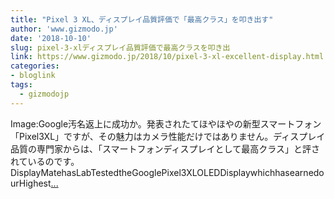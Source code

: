 ```yaml
---
title: "Pixel 3 XL、ディスプレイ品質評価で「最高クラス」を叩き出す"
author: 'www.gizmodo.jp'
date: '2018-10-10'
slug: pixel-3-xlディスプレイ品質評価で最高クラスを叩き出
link: https://www.gizmodo.jp/2018/10/pixel-3-xl-excellent-display.html
categories:
- bloglink
tags:
  - gizmodojp
---
```


Image:Google汚名返上に成功か。発表されたてほやほやの新型スマートフォン「Pixel3XL」ですが、その魅力はカメラ性能だけではありません。ディスプレイ品質の専門家からは、「スマートフォンディスプレイとして最高クラス」と評されているのです。DisplayMatehasLabTestedtheGooglePixel3XLOLEDDisplaywhichhasearnedourHighest[... <i class="fas fa-external-link-alt"></i>](https://www.gizmodo.jp/2018/10/pixel-3-xl-excellent-display.html)

